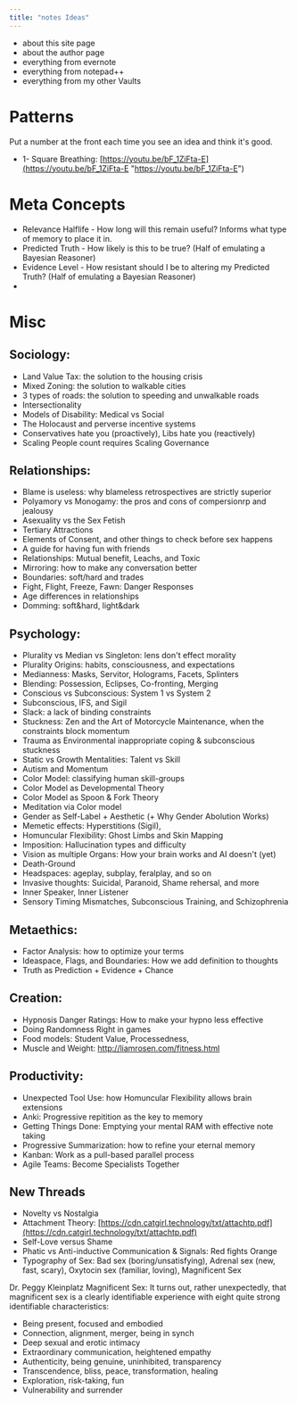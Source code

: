 ```yaml
---
title: "notes Ideas"
---
```


- about this site page
- about the author page
- everything from evernote
- everything from notepad++
- everything from my other Vaults


# Patterns
Put a number at the front each time you see an idea and think it's good.
- 1- Square Breathing: [https://youtu.be/bF_1ZiFta-E](https://youtu.be/bF_1ZiFta-E "https://youtu.be/bF_1ZiFta-E")

# Meta Concepts
- Relevance Halflife - How long will this remain useful?  Informs what type of memory to place it in.
- Predicted Truth - How likely is this to be true? (Half of emulating a Bayesian Reasoner)
- Evidence Level - How resistant should I be to altering my Predicted Truth? (Half of emulating a Bayesian Reasoner)
- 

# Misc
## Sociology:
- Land Value Tax: the solution to the housing crisis
- Mixed Zoning: the solution to walkable cities
- 3 types of roads: the solution to speeding and unwalkable roads
- Intersectionality
- Models of Disability: Medical vs Social
- The Holocaust and perverse incentive systems
- Conservatives hate you (proactively), Libs hate you (reactively)
- Scaling People count requires Scaling Governance

## Relationships:
- Blame is useless: why blameless retrospectives are strictly superior
- Polyamory vs Monogamy: the pros and cons of compersionrp and jealousy
- Asexuality vs the Sex Fetish
- Tertiary Attractions
- Elements of Consent, and other things to check before sex happens
- A guide for having fun with friends
- Relationships: Mutual benefit, Leachs, and Toxic
-  Mirroring: how to make any conversation better
- Boundaries: soft/hard and trades
- Fight, Flight, Freeze, Fawn: Danger Responses
- Age differences in relationships
- Domming: soft&hard, light&dark

## Psychology:
- Plurality vs Median vs Singleton: lens don't effect morality
- Plurality Origins: habits, consciousness, and expectations
- Medianness: Masks, Servitor, Holograms, Facets, Splinters
- Blending: Possession, Eclipses, Co-fronting, Merging
- Conscious vs Subconscious: System 1 vs System 2
- Subconscious, IFS, and Sigil
- Slack: a lack of binding constraints
- Stuckness: Zen and the Art of Motorcycle Maintenance, when the constraints block momentum
- Trauma as Environmental inappropriate coping & subconscious stuckness
- Static vs Growth Mentalities: Talent vs Skill
- Autism and Momentum
- Color Model: classifying human skill-groups
- Color Model as Developmental Theory
- Color Model as Spoon & Fork Theory
- Meditation via Color model
- Gender as Self-Label + Aesthetic (+ Why Gender Abolution Works)
- Memetic effects: Hyperstitions (Sigil),
- Homuncular Flexibility: Ghost Limbs and Skin Mapping
- Imposition: Hallucination types and difficulty
- Vision as multiple Organs: How your brain works and AI doesn't (yet)
- Death-Ground
- Headspaces: ageplay, subplay, feralplay, and so on
- Invasive thoughts: Suicidal, Paranoid, Shame rehersal, and more
- Inner Speaker, Inner Listener
- Sensory Timing Mismatches, Subconscious Training, and Schizophrenia

## Metaethics:
- Factor Analysis: how to optimize your terms
- Ideaspace, Flags, and Boundaries: How we add definition to thoughts
- Truth as Prediction + Evidence + Chance

## Creation:
- Hypnosis Danger Ratings: How to make your hypno less effective
- Doing Randomness Right in games
- Food models: Student Value, Processedness,
- Muscle and Weight: http://liamrosen.com/fitness.html

## Productivity:
- Unexpected Tool Use: how Homuncular Flexibility allows brain extensions
- Anki: Progressive repitition as the key to memory
- Getting Things Done: Emptying your mental RAM with effective note taking
- Progressive Summarization: how to refine your eternal memory
- Kanban: Work as a pull-based parallel process
- Agile Teams: Become Specialists Together

## New Threads
- Novelty vs Nostalgia
- Attachment Theory: [https://cdn.catgirl.technology/txt/attachtp.pdf](https://cdn.catgirl.technology/txt/attachtp.pdf)
- Self-Love versus Shame
- Phatic vs Anti-inductive Communication & Signals: Red fights Orange
- Typography of Sex: Bad sex (boring/unsatisfying), Adrenal sex (new, fast, scary), Oxytocin sex (familiar, loving), Magnificent Sex

Dr. Peggy Kleinplatz Magnificent Sex:
It turns out, rather unexpectedly, that magnificent sex is a clearly identifiable experience with eight quite strong identifiable characteristics:
- Being present, focused and embodied
- Connection, alignment, merger, being in synch
- Deep sexual and erotic intimacy
- Extraordinary communication, heightened empathy
- Authenticity, being genuine, uninhibited, transparency
- Transcendence, bliss, peace, transformation, healing
- Exploration, risk-taking, fun
- Vulnerability and surrender